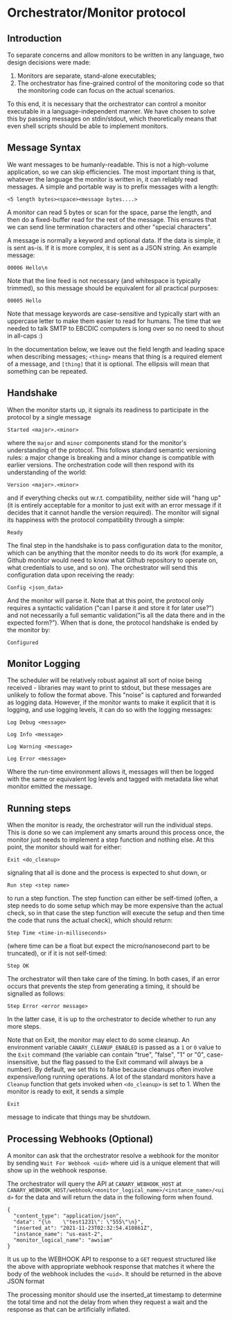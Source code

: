 # Orchestrator/Monitor protocol

## Introduction

To separate concerns and allow monitors to be written in any language, two design decisions were made:

1. Monitors are separate, stand-alone executables;
2. The orchestrator has fine-grained control of the monitoring code so that the monitoring code can focus
   on the actual scenarios.

To this end, it is necessary that the orchestrator can control a monitor executable in a language-independent
manner. We have chosen to solve this by passing messages on stdin/stdout, which theoretically means that even
shell scripts should be able to implement monitors.

## Message Syntax

We want messages to be humanly-readable. This is not a high-volume application, so we can skip efficiencies. The
most important thing is that, whatever the language the monitor is written in, it can reliably read messages. A simple
and portable way is to prefix messages with a length:

    <5 length bytes><space><message bytes....>

A monitor can read 5 bytes or scan for the space, parse the length, and then do a fixed-buffer read for the rest of the
message. This ensures that we can send line termination characters and other "special characters".

A message is normally a keyword and optional data. If the data is simple, it is sent as-is. If it is more complex, it
is sent as a JSON string. An example message:

    00006 Hello\n

Note that the line feed is not necessary (and whitespace is typically trimmed), so this message should be equivalent for
all practical purposes:

    00005 Hello

Note that message keywords are case-sensitive and typically start with an uppercase letter to make them easier to read
for humans. The time that we needed to talk SMTP to EBCDIC computers is long over so no need to shout in all-caps :)

In the documentation below, we leave out the field length and leading space when describing messages; `<thing>` means
that thing is a required element of a message, and `[thing]` that it is optional. The ellipsis will mean that something can
be repeated.

## Handshake

When the monitor starts up, it signals its readiness to participate in the protocol by a single message

    Started <major>.<minor>

where the `major` and `minor` components stand for the monitor's understanding of the protocol. This follows standard
semantic versioning rules: a major change is breaking and a minor change is compatible with earlier versions. The
orchestration code will then respond with its understanding of the world:

    Version <major>.<minor>

and if everything checks out w.r.t. compatibility, neither side will "hang up" (it is entirely acceptable for a monitor
to just exit with an error message if it decides that it cannot handle the version required). The monitor will signal
its happiness with the protocol compatibility through a simple:

    Ready

The final step in the handshake is to pass configuration data to the monitor, which can be anything that the monitor needs
to do its work (for example, a Github monitor would need to know what Github repository to operate on, what credentials to
use, and so on). The orchestrator will send this configuration data upon receiving the ready:

    Config <json_data>

And the monitor will parse it. Note that at this point, the protocol only requires a syntactic validation ("can I parse it
and store it for later use?") and not necessarily a full semantic validation("is all the data there and in the expected form?"). When
that is done, the protocol handshake is ended by the monitor by:

    Configured

## Monitor Logging

The scheduler will be relatively robust against all sort of noise being received - libraries may want to print to stdout, but
these messages are unlikely to follow the format above. This "noise" is captured and forwarded as logging data. However, if the
monitor wants to make it explicit that it is logging, and use logging levels, it can do so with the logging messages:

    Log Debug <message>

    Log Info <message>

    Log Warning <message>

    Log Error <message>

Where the run-time environment allows it, messages will then be logged with the same or equivalent log levels and tagged with
metadata like what monitor emitted the message.

## Running steps

When the monitor is ready, the orchestrator will run the individual steps. This is done so we can implement any smarts around
this process once, the monitor just needs to implement a step function and nothing else. At this point, the monitor should
wait for either:

    Exit <do_cleanup>

signaling that all is done and the process is expected to shut down, or

    Run step <step name>

to run a step function. The step function can either be self-timed (often, a step needs to do some setup which may be more expensive
than the actual check, so in that case the step function will execute the setup and then time the code that runs the actual check), which
should return:

    Step Time <time-in-milliseconds>

(where time can be a float but expect the micro/nanosecond part to be truncated), or if it is not self-timed:

    Step OK

The orchestrator will then take care of the timing. In both cases, if an error occurs that prevents the step from generating a timing,
it should be signalled as follows:

    Step Error <error message>

In the latter case, it is up to the orchestrator to decide whether to run any more steps.

Note that on Exit, the monitor may elect to do some cleanup. An environment variable `CANARY_CLEANUP_ENABLED` is passed as a `1` or
`0` value to the `Exit` command (the variable can contain "true", "false", "1" or "0", case-insensitive, but the flag passed to the
Exit command will always be a number). By default, we set this to false because cleanups often involve expensive/long running operations. A
lot of the standard monitors have a `Cleanup` function that gets invoked when `<do_cleanup>` is set to 1. When the monitor is ready
to exit, it sends a simple

    Exit

message to indicate that things may be shutdown.

## Processing Webhooks (Optional)

A monitor can ask that the orchestrator resolve a webhook for the monitor by sending `Wait For Webhook <uid>` where uid is a unique
element that will show up in the webhook response.

The orchestrator will query the API at `CANARY_WEBHOOK_HOST` at `CANARY_WEBHOOK_HOST/webhook/<monitor_logical_name>/<instance_name>/<uid>`
for the data and will return the data in the following form when found.

```
{
  "content_type": "application/json",
  "data": "{\n    \"test1231\": \"555\"\n}",
  "inserted_at": "2021-11-23T02:32:54.410861Z",
  "instance_name": "us-east-2",
  "monitor_logical_name": "awsiam"
}
```

It us up to the WEBHOOK API to response to a `GET` request structured like the above with appropriate webhook response that matches it
where the body of the webhook includes the `<uid>`. It should be returned in the above JSON format

The processing monitor should use the inserted_at timestamp to determine the total time and not the delay from when they request a wait
and the response as that can be artificially inflated.

